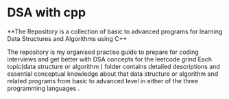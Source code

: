 # DSA with cpp

**The Repository is a collection of basic to advanced programs for learning Data Structures and Algorithms using C++

The repository is my organised practise guide to prepare for coding interviews and get better with DSA concepts for the leetcode grind
Each topic(data structure or algorithm ) folder contains detailed descriptions and essential conceptual knowledge about that data
structure or algorithm and related programs from basic to advanced level in either of the three programming languages .
